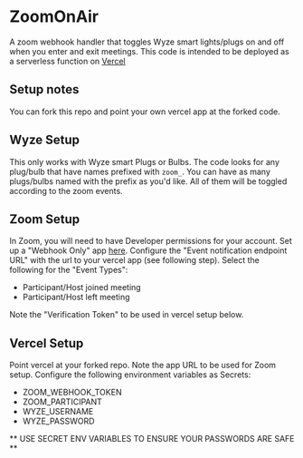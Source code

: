 # ZoomOnAir

A zoom webhook handler that toggles Wyze smart lights/plugs on and off
when you enter and exit meetings. This code is intended to be deployed as a serverless function on [Vercel](https://vercel.com/)

## Setup notes

You can fork this repo and point your own vercel app at the forked code.

## Wyze Setup

This only works with Wyze smart Plugs or Bulbs. The code looks for any plug/bulb that have names prefixed with `zoom_`. You can have as many plugs/bulbs named with the prefix as you'd like. All of them will be toggled according to the zoom events.

## Zoom Setup

In Zoom, you will need to have Developer permissions for your account. Set up a "Webhook Only" app [here](https://marketplace.zoom.us/develop/create). Configure the "Event notification endpoint URL" with the url to your vercel app (see following step). Select the following for the "Event Types":

- Participant/Host joined meeting
- Participant/Host left meeting

Note the "Verification Token" to be used in vercel setup below.

## Vercel Setup

Point vercel at your forked repo. Note the app URL to be used for Zoom setup. Configure the following environment variables as Secrets:

- ZOOM_WEBHOOK_TOKEN
- ZOOM_PARTICIPANT
- WYZE_USERNAME
- WYZE_PASSWORD

** USE SECRET ENV VARIABLES TO ENSURE YOUR PASSWORDS ARE SAFE **
